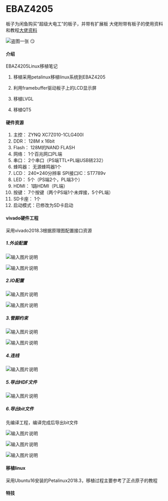 # EBAZ4205

板子为闲鱼购买“超级大电工”的板子，并带有扩展板
大佬附带有板子的使用资料和教程[大佬资料](http://www.hellofpga.com/)

![盗图一张 :smirk: ](%E6%8F%92%E5%9B%BE/%E5%AE%9E%E7%89%A9%E5%9B%BE.jpg)

#### 介绍
EBAZ4205Linux移植笔记

1. 移植采用petalinux移植linux系统到EBAZ4205

2. 利用framebuffer驱动板子上的LCD显示屏

3. 移植LVGL

4. 移植QT5

#### 硬件资源

1.  主控：    ZYNQ XC7Z010-1CLG400I
2.  DDR：     128M x 16bit
3.  Flash：   128M的NAND FLASH
4.  网络：    1个百兆网口PL端
5.  串口：    2个串口（PS端TTL+PL端USB转232）
6.  蜂鸣器：  无源蜂鸣器1个
7.  LCD：    240*240分辨率 SPI接口IC：ST7789v
8.  LED：    5个（PS端2个，PL端3个）
9.  HDMI：   1路HDMI（PL端）
10. 按键：   7个按键（两个PS端1个未焊接，5个PL端）
11. SD卡座： 1个
12. 启动模式：已修改为SD卡启动

#### vivado硬件工程

采用vivado2018.3根据原理图配置接口资源

##### 1.外设配置

![输入图片说明](%E6%8F%92%E5%9B%BE/%E5%A4%96%E8%AE%BE%E9%85%8D%E7%BD%AE1.png)

![输入图片说明](%E6%8F%92%E5%9B%BE/%E5%A4%96%E8%AE%BE%E9%85%8D%E7%BD%AE2.png)

##### 2.IO配置
 
![输入图片说明](%E6%8F%92%E5%9B%BE/IO%E9%85%8D%E7%BD%AE1.png)

![输入图片说明](%E6%8F%92%E5%9B%BE/IO%E9%85%8D%E7%BD%AE2.png)

##### 3.管脚约束

![输入图片说明](%E6%8F%92%E5%9B%BE/%E7%AE%A1%E8%84%9A%E7%BA%A6%E6%9D%9F1.png)

![输入图片说明](%E6%8F%92%E5%9B%BE/%E7%AE%A1%E8%84%9A%E7%BA%A6%E6%9D%9F2.png)

##### 4.连线

![输入图片说明](%E6%8F%92%E5%9B%BE/EBAZ4205%E5%B7%A5%E7%A8%8B%E9%85%8D%E7%BD%AE.png)

##### 5.导出HDF文件

![输入图片说明](%E6%8F%92%E5%9B%BE/%E5%AF%BC%E5%87%BA%E9%85%8D%E7%BD%AE%E6%96%87%E4%BB%B6.png)

##### 6.导出bit文件

先编译工程，编译完成后导出bit文件

![输入图片说明](%E6%8F%92%E5%9B%BE/%E7%BC%96%E8%AF%91%E5%AF%BC%E5%87%BAbit.png)

![输入图片说明](%E6%8F%92%E5%9B%BE/%E7%BC%96%E8%AF%91%E5%AF%BC%E5%87%BAbit2.png)

![输入图片说明](%E6%8F%92%E5%9B%BE/%E7%BC%96%E8%AF%91%E5%AF%BC%E5%87%BAbit3.png)

#### 移植linux
采用Ubuntu16安装的Petalinux2018.3，移植过程主要参考了正点原子的教程




#### 特技


